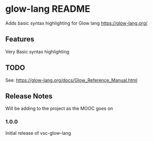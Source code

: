 # glow-lang README

Adds basic syntax highlighting for Glow lang https://glow-lang.org/ 

## Features

Very Basic syntax highlighting 

## TODO

See: https://glow-lang.org/docs/Glow_Reference_Manual.html



## Release Notes

Will be adding to the project as the MOOC goes on

### 1.0.0

Initial release of vsc-glow-lang

